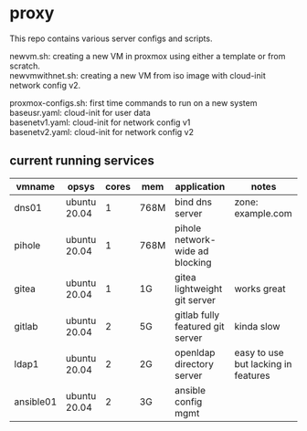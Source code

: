 # proxy
This repo contains various server configs and scripts.

newvm.sh: creating a new VM in proxmox using either a template or from scratch.  
newvmwithnet.sh: creating a new VM from iso image with cloud-init network config v2.

proxmox-configs.sh: first time commands to run on a new system  
baseusr.yaml: cloud-init for user data  
basenetv1.yaml: cloud-init for network config v1  
basenetv2.yaml: cloud-init for network config v2

## current running services

| vmname | opsys | cores | mem | application | notes |
|---|---|---|---|---|---|
| dns01 | ubuntu 20.04 | 1 | 768M | bind dns server | zone: example.com |
| pihole | ubuntu 20.04 | 1 | 768M | pihole network-wide ad blocking |  |
| gitea | ubuntu 20.04 | 1 | 1G | gitea lightweight git server | works great |
| gitlab | ubuntu 20.04 | 2 | 5G | gitlab fully featured git server | kinda slow |
| ldap1 | ubuntu 20.04 | 2 | 2G | openldap directory server | easy to use but lacking in features |
| ansible01 | ubuntu 20.04 | 2 | 3G | ansible config mgmt |  |
